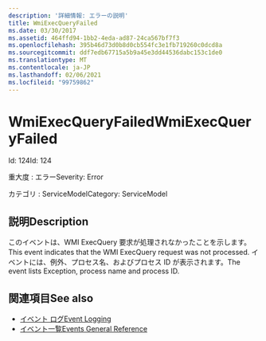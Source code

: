 ```yaml
---
description: '詳細情報: エラーの説明'
title: WmiExecQueryFailed
ms.date: 03/30/2017
ms.assetid: 464ffd94-1bb2-4eda-ad87-24ca567bf7f3
ms.openlocfilehash: 395b46d73d0b8d0cb554fc3e1fb719260c0dcd8a
ms.sourcegitcommit: ddf7edb67715a5b9a45e3dd44536dabc153c1de0
ms.translationtype: MT
ms.contentlocale: ja-JP
ms.lasthandoff: 02/06/2021
ms.locfileid: "99759862"
---
```

# <a name="wmiexecqueryfailed"></a><span data-ttu-id="bb2fc-103">WmiExecQueryFailed</span><span class="sxs-lookup"><span data-stu-id="bb2fc-103">WmiExecQueryFailed</span></span>

<span data-ttu-id="bb2fc-104">Id: 124</span><span class="sxs-lookup"><span data-stu-id="bb2fc-104">Id: 124</span></span>  
  
 <span data-ttu-id="bb2fc-105">重大度 : エラー</span><span class="sxs-lookup"><span data-stu-id="bb2fc-105">Severity: Error</span></span>  
  
 <span data-ttu-id="bb2fc-106">カテゴリ : ServiceModel</span><span class="sxs-lookup"><span data-stu-id="bb2fc-106">Category: ServiceModel</span></span>  
  
## <a name="description"></a><span data-ttu-id="bb2fc-107">説明</span><span class="sxs-lookup"><span data-stu-id="bb2fc-107">Description</span></span>  

 <span data-ttu-id="bb2fc-108">このイベントは、WMI ExecQuery 要求が処理されなかったことを示します。</span><span class="sxs-lookup"><span data-stu-id="bb2fc-108">This event indicates that the WMI ExecQuery request was not processed.</span></span> <span data-ttu-id="bb2fc-109">イベントには、例外、プロセス名、およびプロセス ID が表示されます。</span><span class="sxs-lookup"><span data-stu-id="bb2fc-109">The event lists Exception, process name and process ID.</span></span>  
  
## <a name="see-also"></a><span data-ttu-id="bb2fc-110">関連項目</span><span class="sxs-lookup"><span data-stu-id="bb2fc-110">See also</span></span>

- [<span data-ttu-id="bb2fc-111">イベント ログ</span><span class="sxs-lookup"><span data-stu-id="bb2fc-111">Event Logging</span></span>](index.md)
- [<span data-ttu-id="bb2fc-112">イベント一覧</span><span class="sxs-lookup"><span data-stu-id="bb2fc-112">Events General Reference</span></span>](events-general-reference.md)
